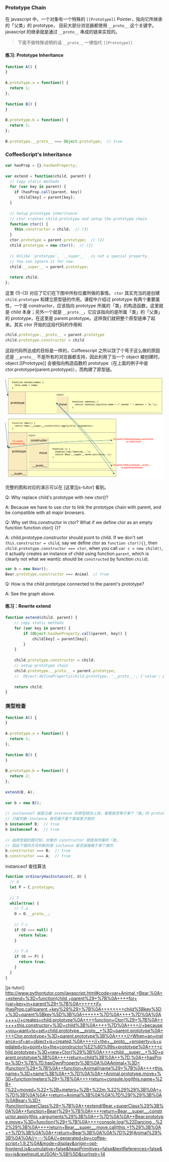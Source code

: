 ### Prototype Chain

在 javascript 中，一个对象有一个特殊的 `[[Prototype]]` Pointer，指向它所继承的「父类」的 prototype，
目前大部分浏览器都使用 `__proto__` 这个关键字。javascript 的继承就是通过 `__proto__` 串成的链来实现的。
> 下面不做特殊说明的话 `__proto__` 一律指代 `[[Prototype]]`

#### 练习: Prototype Inheritance

```javascript
function A() {
}

A.prototype.a = function() {
  return 1;
};

function B() {
}

B.prototype.b = function() {
  return 2;
};

B.prototype.__proto__ === Object.prototype;  // true
```


### CoffeeScript's Inheritance

```javascript
var hasProp = {}.hasOwnProperty;

var extend = function(child, parent) {
  // Copy static methods
  for (var key in parent) {
    if (hasProp.call(parent, key))
      child[key] = parent[key];
  }

  // Setup prototype inheritance
  // ctor creates child.prototype and setup the prototype chain
  function ctor() {
  	this.constructor = child;  // (3)
  }
  ctor.prototype = parent.prototype;  // (2)
  child.prototype = new ctor();  // (1)

  // Unlike `prototype`, `__super__`  is not a special property.
  // You can ignore it for now.
  child.__super__ = parent.prototype;

  return child;
};
```

这里 (1)-(3) 对应了它们在下图中所标位置所做的事情。 `ctor` 其实充当的是创建 `child.prototype` 和建立原型链的作用。课程中介绍过 prototype 有两个重要属性，一个是 constructor，应该指向 prototype 所属的「类」的构造函数，这里就是 child 本身；另外一个就是 `__proto__`，它应该指向的是所属「类」的「父类」的 prototype，在这里是 parent.prototype。这样我们就把整个原型链串了起来。其实 ctor 开始的这段代码的作用和

```javascript
child.prototype.__proto__ = parent.prototype
child.prototype.constructor = child
```

这段代码所达成的目标是一样的，Coffeescript 之所以饶了个弯子这么做的原因还是 `__proto__` 不是所有的浏览器都支持，因此利用了当一个 object 被创建时，object.[[Prototype]] 会被指向构造函数的 prototype（在上面的例子中是 ctor.prototype(parent.prototype)），而构建了原型链。

![coffescript-inheritance](./inheritance-coffeescript.png)

完整的图和对应的演示可以在 [这里][js-tutor] 看到。

Q: Why replace child's prototype with new ctor()?

A: Because we have to use ctor to link the prototype chain with parent, and be compatible with all major browsers.

Q: Why set this.constructor in ctor? What if we define ctor as an empty function function ctor() {}?

A: child.prototype.constructor should point to child. If we don't set `this.constructor = child`, say we define ctor as `function ctor(){}`, then `child.prototype.constructor === ctor`, when you call `var c = new child()`, it actually creates an instance of child using function `parent`, which is clearly not what we want(c should be `constructed` by function `child`).

```javascript
var b = new Bear();
Bear.prototype.constructor === Animal  // true
```

Q: How is the child prototype connected to the parent's prototype?

A: See the graph above.


#### 练习：Rewrite extend

```javascript
function extend(child, parent) {
	// copy static methods
	for (var key in parent) {
		if (Object.hasOwnProperty.call(parent, key)) {
			child[key] = parent[key];
		}
	}

	child.prototype.constructor = child;
	// setup prototype chain
	child.prototype.__proto__ = parent.prototype;
	//	Object.defineProperty(child.prototype, '__proto__', {'value': parent.prototype});

	return child;
}

```

### 类型检查

```javascript
function A() {
}

A.prototype.a = function() {
  return 1;
};

function B() {
}

B.prototype.b = function() {
  return 2;
};

extend(B, A);

var b = new B();

// instanceof 就是沿着 instance 的原型链往上找，看看是否等于某个「类」的 prototype
// 只能判断 instance 是否属于某个类或其子类的
b instanceof B;  // true
b instanceof A;  // true

// 由原型链的图可知，对象的 constructor 就是其所属的「类」
// 因此下面的方法判断的是 instance 是否直接属于某个类的
b.constructor === B;  // true
b.constructor === A;  // true
```

instanceof 查找算法

```javascript
function ordinaryHasInstance(C, O) {
  // 4
  let P = C.prototype;

  // 7
  while(true) {
    // 7.a
    O = O.__proto__;

    // 7.c
    if (O === null) {
      return false;
    }

    // 7.d
    if (O == P) {
      return true;
    }
  }
}
```


[js-tutor]: http://www.pythontutor.com/javascript.html#code=var+Animal,+Bear,%0A++extend+%3D+function(child,+parent%29+%7B%0A++++for+(var+key+in+parent%29+%7B%0A++++++if+(hasProp.call(parent,+key%29%29+%7B%0A++++++++child%5Bkey%5D+%3D+parent%5Bkey%5D%3B%0A++++++%7D%0A++++%7D%0A%0A++++//+creates+child.prototype%0A++++function+Ctor(%29+%7B%0A++++++this.constructor+%3D+child%3B%0A++++%7D%0A++++//+because+you+want+to+set+child.prototype.__proto__+%3D+parent.prototype%0A++++Ctor.prototype+%3D+parent.prototype%3B%0A++++//+When+an+instance+of+an+object+is+created,%0A++++//+the+__proto__+property+is+updated+to+point+to+the+constructor%E2%80%99s+prototype%0A++++child.prototype+%3D+new+Ctor(%29%3B%0A++++child.__super__+%3D+parent.prototype%3B%0A++++return+child%3B%0A++%7D,%0A++hasProp+%3D+%7B%7D.hasOwnProperty%3B%0A%0AAnimal+%3D+(function(%29+%7B%0A++function+Animal(name%29+%7B%0A++++this.name+%3D+name%3B%0A++%7D%0A%0A++Animal.prototype.move+%3D+function(meters%29+%7B%0A++++return+console.log(this.name+%2B+(%22+moved+%22+%2B+meters+%2B+%22m.%22%29%29%3B%0A++%7D%3B%0A%0A++return+Animal%3B%0A%0A%7D%29(%29%3B%0A%0ABear+%3D+(function(superClass%29+%7B%0A++extend(Bear,+superClass%29%3B%0A%0A++function+Bear(%29+%7B%0A++++return+Bear.__super__.constructor.apply(this,+arguments%29%3B%0A++%7D%0A%0A++Bear.prototype.move+%3D+function(%29+%7B%0A++++console.log(%22Dancing...%22%29%3B%0A++++return+Bear.__super__.move.call(this,+1%29%3B%0A++%7D%3B%0A%0A++return+Bear%3B%0A%0A%7D%29(Animal%29%3B%0A%0A//+---%0A//+generated+by+coffee-script+1.9.2%0A&mode=display&origin=opt-frontend.js&cumulative=false&heapPrimitives=false&textReferences=false&py=js&rawInputLstJSON=%5B%5D&curInstr=14